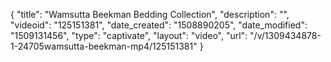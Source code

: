 {
    "title": "Wamsutta Beekman Bedding Collection",
    "description": "",
    "videoid": "125151381",
    "date_created": "1508890205",
    "date_modified": "1509131456",
    "type": "captivate",
    "layout": "video",
    "url": "\/v\/1309434878-1-24705wamsutta-beekman-mp4\/125151381"
}